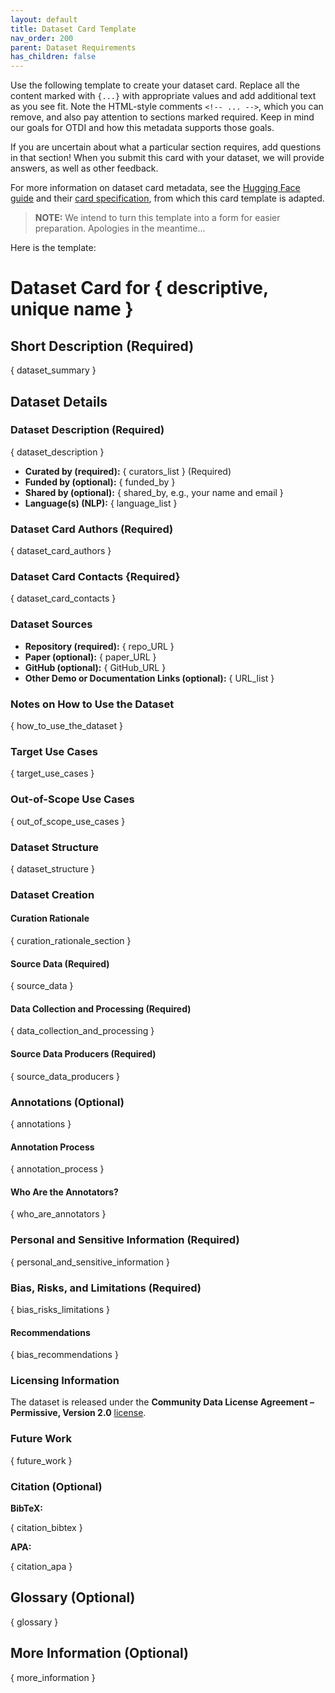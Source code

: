 ```yaml
---
layout: default
title: Dataset Card Template
nav_order: 200
parent: Dataset Requirements
has_children: false
---
```


Use the following template to create your dataset card. Replace all the content marked with `{...}` with appropriate values and add additional text as you see fit. Note the HTML-style comments `<!-- ... -->`, which you can remove, and also pay attention to sections marked required. Keep in mind our goals for OTDI and how this metadata supports those goals.  

If you are uncertain about what a particular section requires, add questions in that section! When you submit this card with your dataset, we will provide answers, as well as other feedback. 

For more information on dataset card metadata, see the [Hugging Face guide](https://huggingface.co/docs/hub/datasets-cards) and their [card specification](https://github.com/huggingface/hub-docs/blob/main/datasetcard.md?plain=1), from which this card template is adapted.

> **NOTE:** We intend to turn this template into a form for easier preparation. Apologies in the meantime...

Here is the template:

# Dataset Card for { descriptive, unique name }

## Short Description (Required)

<!-- Provide a quick summary of the dataset and its purpose. -->

{ dataset_summary }

## Dataset Details 

### Dataset Description (Required)

<!-- Provide longer details about this dataset, it's purpose, goals, etc. Note that some of the bullet list items are expanded below, so use the bullets when a single, concise entry is known, or use the longer sections below. -->

{ dataset_description }

* **Curated by (required):** { curators_list } (Required)
* **Funded by (optional):** { funded_by }
* **Shared by (optional):** { shared_by, e.g., your name and email } <!-- The submission form will also have this. -->
* **Language(s) (NLP):** { language_list } <!-- include the primary languages you know of -->


### Dataset Card Authors (Required)

{ dataset_card_authors }

### Dataset Card Contacts {Required}

<!-- Email addresses for one or more of authors or other contact people -->

{ dataset_card_contacts }

### Dataset Sources

<!-- Provide the basic links for the dataset. While this information will also be in the submission form, we want to have it in the data card, as well. -->

- **Repository (required):** { repo_URL } <!-- e.g., https://huggingface.co/datasets/... -->
- **Paper (optional):** { paper_URL } <!-- e.g., arxiv.org link -->
- **GitHub (optional):** { GitHub_URL } <!-- e.g., for supporting code and documentation -->
- **Other Demo or Documentation Links (optional):** { URL_list }

### Notes on How to Use the Dataset

<!-- Address questions around how the dataset is intended to be used. For example, is it only suitable for use certain models, modalities, tools? -->

{ how_to_use_the_dataset }

### Target Use Cases

<!-- Describes suitable use cases for the dataset. -->

{ target_use_cases }

### Out-of-Scope Use Cases

<!-- This section addresses misuse, malicious use, and uses that the dataset will not work well for. -->

{ out_of_scope_use_cases }

### Dataset Structure

<!-- This section provides a description of the dataset format, directory structure, fields, and additional information about the dataset structure such as criteria used to create the splits, relationships between data points, etc. -->

{ dataset_structure }

### Dataset Creation

#### Curation Rationale

<!-- Motivation for the creation of this dataset. -->

{ curation_rationale_section }

#### Source Data (Required)

<!-- This section describes the source data (e.g. news text and headlines, social media posts, translated sentences, ...) used to create your dataset. Because of our emphasis on provenance, you must provide explicit details about any sources you used, including information about provenance, license to use, etc. -->

{ source_data }

#### Data Collection and Processing (Required)

<!-- This section describes the data collection and processing process such as data selection criteria, filtering and normalization methods, tools and libraries used, etc. While we understand you may not want to reveal any proprietary methods used, please provide enough information to satisfy our provenance concerns. -->

{ data_collection_and_processing }

#### Source Data Producers (Required)

<!-- This section describes the people or systems who originally created the data. It should also include self-reported demographic or identity information for the source data creators if this information is available. Provide enough information to satisfy our provenance concerns. -->

{ source_data_producers }

### Annotations (Optional)

<!-- If the dataset contains annotations which are not part of the initial data collection, use this section to describe them. -->

{ annotations }

#### Annotation Process

<!-- This section describes the annotation process such as annotation tools used in the process, the amount of data annotated, annotation guidelines provided to the annotators, interannotator statistics, annotation validation, etc. -->

{ annotation_process }

#### Who Are the Annotators?

<!-- This section describes the people or systems who created the annotations. -->

{ who_are_annotators }

### Personal and Sensitive Information (Required)

<!-- State whether the dataset contains data that might be considered personal, sensitive, or private (e.g., data that reveals addresses, uniquely identifiable names or aliases, racial or ethnic origins, sexual orientations, religious beliefs, political opinions, financial or health data, etc.). If efforts were made to anonymize the data, describe the anonymization process. -->

{ personal_and_sensitive_information }

### Bias, Risks, and Limitations (Required)

<!-- This section describes any known technical and social limitations of the dataset. -->

{ bias_risks_limitations }

#### Recommendations

<!-- This section is meant to convey any additional recommendations with respect to known bias, risk, and technical limitations. Note that we will always warn users "to be aware of potential risks, biases, and limitations of this dataset, which may not be fully known." -->

{ bias_recommendations }

### Licensing Information

The dataset is released under the **Community Data License Agreement – Permissive, Version 2.0** [license](https://cdla.dev/permissive-2-0/).

### Future Work

<!-- Describe planned work, if any. -->

{ future_work }

### Citation (Optional)

<!-- If there is a paper or blog post introducing the dataset, the APA and Bibtex information for that should go in this section. If they don't exist, delete these entries. -->

**BibTeX:**

{ citation_bibtex }

**APA:**

{ citation_apa }

## Glossary (Optional)

<!-- If relevant, include terms and calculations in this section that can help readers understand the dataset or dataset card. If there are none, just use "N/A". -->

{ glossary }

## More Information (Optional)

<!-- Anything else you want to add? -->

{ more_information }

